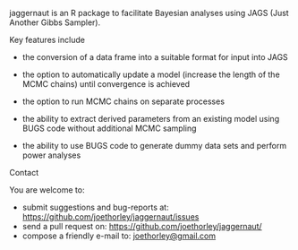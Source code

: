 jaggernaut is an R package to facilitate Bayesian analyses using JAGS (Just Another Gibbs Sampler).

Key features include 

* the conversion of a data frame into a suitable format for input into JAGS

* the option to automatically update a model (increase the length of the MCMC chains) until convergence is achieved

* the option to run MCMC chains on separate processes

* the ability to extract derived parameters from an existing model using BUGS code 
    without additional MCMC sampling

* the ability to use BUGS code to generate dummy data sets and perform power analyses

Contact

You are welcome to:

* submit suggestions and bug-reports at: https://github.com/joethorley/jaggernaut/issues
* send a pull request on: https://github.com/joethorley/jaggernaut/
* compose a friendly e-mail to: joethorley@gmail.com
